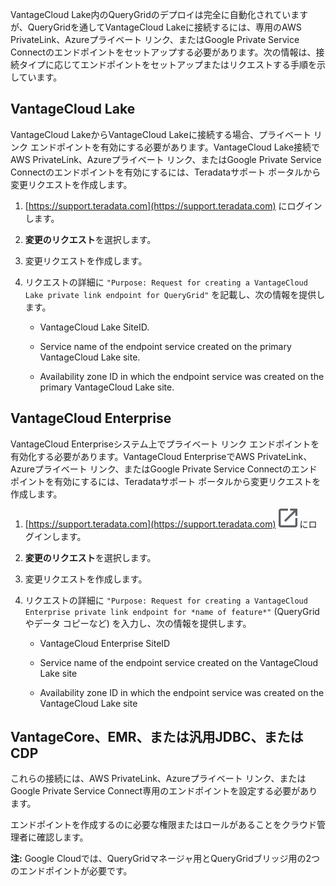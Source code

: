 VantageCloud Lake内のQueryGridのデプロイは完全に自動化されていますが、QueryGridを通してVantageCloud Lakeに接続するには、専用のAWS PrivateLink、Azureプライベート リンク、またはGoogle Private Service Connectのエンドポイントをセットアップする必要があります。次の情報は、接続タイプに応じてエンドポイントをセットアップまたはリクエストする手順を示しています。

## VantageCloud Lake


VantageCloud LakeからVantageCloud Lakeに接続する場合、プライベート リンク エンドポイントを有効にする必要があります。VantageCloud Lake接続でAWS PrivateLink、Azureプライベート リンク、またはGoogle Private Service Connectのエンドポイントを有効にするには、Teradataサポート ポータルから変更リクエストを作成します。

1.  [https://support.teradata.com](https://support.teradata.com) にログインします。


1.  **変更のリクエスト**を選択します。


1.  変更リクエストを作成します。


1.  リクエストの詳細に 
    `
    "Purpose: Request for creating a VantageCloud Lake private link endpoint for QueryGrid"
    `
   を記載し、次の情報を提供します。

    -   VantageCloud Lake SiteID.


    -   Service name of the endpoint service created on the primary VantageCloud Lake site.


    -   Availability zone ID in which the endpoint service was created on the primary VantageCloud Lake site.


## VantageCloud Enterprise


VantageCloud Enterpriseシステム上でプライベート リンク エンドポイントを有効化する必要があります。VantageCloud EnterpriseでAWS PrivateLink、Azureプライベート リンク、またはGoogle Private Service Connectのエンドポイントを有効にするには、Teradataサポート ポータルから変更リクエストを作成します。

1.  [https://support.teradata.com](https://support.teradata.com) ![External link](Images/pyn1722886689405.svg) にログインします。


1.  **変更のリクエスト**を選択します。


1.  変更リクエストを作成します。


1.  リクエストの詳細に 
    `
    "Purpose: Request for creating a VantageCloud Enterprise private link endpoint for *name of feature*"
    `
   (QueryGridやデータ コピーなど) を入力し、次の情報を提供します。

    -   VantageCloud Enterprise SiteID


    -   Service name of the endpoint service created on the VantageCloud Lake site


    -   Availability zone ID in which the endpoint service was created on the VantageCloud Lake site


## VantageCore、EMR、または汎用JDBC、またはCDP


これらの接続には、AWS PrivateLink、Azureプライベート リンク、またはGoogle Private Service Connect専用のエンドポイントを設定する必要があります。

エンドポイントを作成するのに必要な権限またはロールがあることをクラウド管理者に確認します。

**注:** Google Cloudでは、QueryGridマネージャ用とQueryGridブリッジ用の2つのエンドポイントが必要です。

